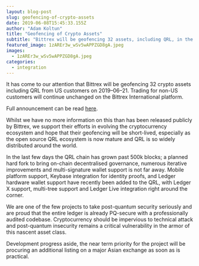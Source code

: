 ```yaml
---
layout: blog-post
slug: geofencing-of-crypto-assets
date: 2019-06-08T15:45:33.155Z
author: "Adam Koltun"
title: "Geofencing of Crypto Assets"
subtitle: "Bittrex will be geofencing 32 assets, including QRL, in the coming weeks"
featured_image: 1zAREr3w_wSv5wAPPZGD8gA.jpeg
images:
  - 1zAREr3w_wSv5wAPPZGD8gA.jpeg
categories:
  - integration
---
```


It has come to our attention that Bittrex will be geofencing 32 crypto assets including QRL from US customers on 2019–06–21. Trading for non-US customers will continue unchanged on the Bittrex International platform.

Full announcement can be read [here](https://bittrex.zendesk.com/hc/en-us/articles/360028996652).

Whilst we have no more information on this than has been released publicly by Bittrex, we support their efforts in evolving the cryptocurrency ecosystem and hope that their geofencing will be short-lived, especially as the open source QRL ecosystem is now mature and QRL is so widely distributed around the world.

In the last few days the QRL chain has grown past 500k blocks; a planned hard fork to bring on-chain decentralised governance, numerous iterative improvements and multi-signature wallet support is not far away. Mobile platform support, Keybase integration for identity proofs, and Ledger hardware wallet support have recently been added to the QRL, with Ledger X support, multi-tree support and Ledger Live integration right around the corner.

We are one of the few projects to take post-quantum security seriously and are proud that the entire ledger is already PQ-secure with a professionally audited codebase. Cryptocurrency should be impervious to technical attack and post-quantum insecurity remains a critical vulnerability in the armor of this nascent asset class.

Development progress aside, the near term priority for the project will be procuring an additional listing on a major Asian exchange as soon as is practical.